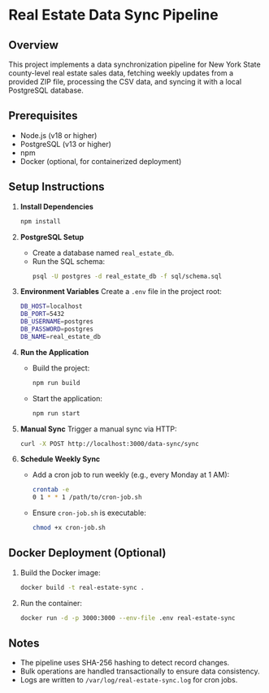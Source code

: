 # Real Estate Data Sync Pipeline

## Overview
This project implements a data synchronization pipeline for New York State county-level real estate sales data, fetching weekly updates from a provided ZIP file, processing the CSV data, and syncing it with a local PostgreSQL database.

## Prerequisites
- Node.js (v18 or higher)
- PostgreSQL (v13 or higher)
- npm
- Docker (optional, for containerized deployment)

## Setup Instructions

1. **Install Dependencies**
   ```bash
   npm install
   ```

2. **PostgreSQL Setup**
   - Create a database named `real_estate_db`.
   - Run the SQL schema:
     ```bash
     psql -U postgres -d real_estate_db -f sql/schema.sql
     ```

3. **Environment Variables**
   Create a `.env` file in the project root:
   ```bash
   DB_HOST=localhost
   DB_PORT=5432
   DB_USERNAME=postgres
   DB_PASSWORD=postgres
   DB_NAME=real_estate_db
   ```

4. **Run the Application**
   - Build the project:
     ```bash
     npm run build
     ```
   - Start the application:
     ```bash
     npm run start
     ```

5. **Manual Sync**
   Trigger a manual sync via HTTP:
   ```bash
   curl -X POST http://localhost:3000/data-sync/sync
   ```

6. **Schedule Weekly Sync**
   - Add a cron job to run weekly (e.g., every Monday at 1 AM):
     ```bash
     crontab -e
     0 1 * * 1 /path/to/cron-job.sh
     ```
   - Ensure `cron-job.sh` is executable:
     ```bash
     chmod +x cron-job.sh
     ```

## Docker Deployment (Optional)
1. Build the Docker image:
   ```bash
   docker build -t real-estate-sync .
   ```
2. Run the container:
   ```bash
   docker run -d -p 3000:3000 --env-file .env real-estate-sync
   ```

## Notes
- The pipeline uses SHA-256 hashing to detect record changes.
- Bulk operations are handled transactionally to ensure data consistency.
- Logs are written to `/var/log/real-estate-sync.log` for cron jobs.
